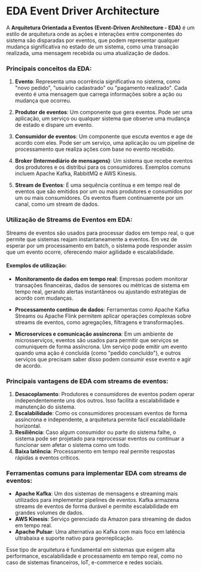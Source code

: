 # EDA Event Driver Architecture

A **Arquitetura Orientada a Eventos (Event-Driven Architecture - EDA)** é um estilo de arquitetura onde as ações e interações entre componentes do sistema são disparadas por eventos, que podem representar qualquer mudança significativa no estado de um sistema, como uma transação realizada, uma mensagem recebida ou uma atualização de dados.

### Principais conceitos da EDA:

1. **Evento**: Representa uma ocorrência significativa no sistema, como "novo pedido", "usuário cadastrado" ou "pagamento realizado". Cada evento é uma mensagem que carrega informações sobre a ação ou mudança que ocorreu.

2. **Produtor de eventos**: Um componente que gera eventos. Pode ser uma aplicação, um serviço ou qualquer sistema que observe uma mudança de estado e dispare um evento.

3. **Consumidor de eventos**: Um componente que escuta eventos e age de acordo com eles. Pode ser um serviço, uma aplicação ou um pipeline de processamento que realiza ações com base no evento recebido.

4. **Broker (Intermediário de mensagens)**: Um sistema que recebe eventos dos produtores e os distribui para os consumidores. Exemplos comuns incluem Apache Kafka, RabbitMQ e AWS Kinesis.

5. **Stream de Eventos**: É uma sequência contínua e em tempo real de eventos que são emitidos por um ou mais produtores e consumidos por um ou mais consumidores. Os eventos fluem continuamente por um canal, como um stream de dados.

### Utilização de Streams de Eventos em EDA:

Streams de eventos são usados para processar dados em tempo real, o que permite que sistemas reajam instantaneamente a eventos. Em vez de esperar por um processamento em batch, o sistema pode responder assim que um evento ocorre, oferecendo maior agilidade e escalabilidade.

#### Exemplos de utilização:
- **Monitoramento de dados em tempo real**: Empresas podem monitorar transações financeiras, dados de sensores ou métricas de sistema em tempo real, gerando alertas instantâneos ou ajustando estratégias de acordo com mudanças.
  
- **Processamento contínuo de dados**: Ferramentas como Apache Kafka Streams ou Apache Flink permitem aplicar operações complexas sobre streams de eventos, como agregações, filtragens e transformações.

- **Microservices e comunicação assíncrona**: Em um ambiente de microsserviços, eventos são usados para permitir que serviços se comuniquem de forma assíncrona. Um serviço pode emitir um evento quando uma ação é concluída (como "pedido concluído"), e outros serviços que precisam saber disso podem consumir esse evento e agir de acordo.

### Principais vantagens de EDA com streams de eventos:
1. **Desacoplamento**: Produtores e consumidores de eventos podem operar independentemente uns dos outros. Isso facilita a escalabilidade e manutenção do sistema.
2. **Escalabilidade**: Como os consumidores processam eventos de forma assíncrona e independente, a arquitetura permite fácil escalabilidade horizontal.
3. **Resiliência**: Caso algum consumidor ou parte do sistema falhe, o sistema pode ser projetado para reprocessar eventos ou continuar a funcionar sem afetar o sistema como um todo.
4. **Baixa latência**: Processamento em tempo real permite respostas rápidas a eventos críticos.

### Ferramentas comuns para implementar EDA com streams de eventos:
- **Apache Kafka**: Um dos sistemas de mensagens e streaming mais utilizados para implementar pipelines de eventos. Kafka armazena streams de eventos de forma durável e permite escalabilidade em grandes volumes de dados.
- **AWS Kinesis**: Serviço gerenciado da Amazon para streaming de dados em tempo real.
- **Apache Pulsar**: Uma alternativa ao Kafka com mais foco em latência ultrabaixa e suporte nativo para georreplicação.

Esse tipo de arquitetura é fundamental em sistemas que exigem alta performance, escalabilidade e processamento em tempo real, como no caso de sistemas financeiros, IoT, e-commerce e redes sociais.